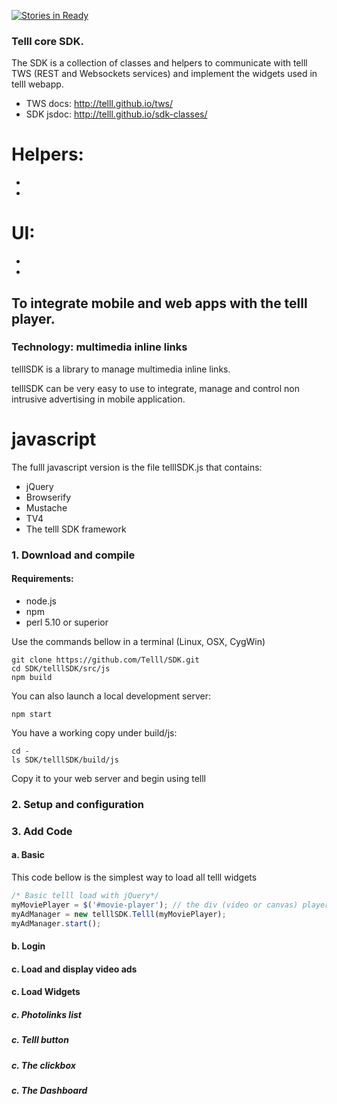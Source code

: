 [![Stories in Ready](https://badge.waffle.io/Telll/SDK.png?label=ready&title=Ready)](https://waffle.io/Telll/SDK)

### Telll core SDK.

The SDK is a collection of classes and helpers to communicate with telll TWS (REST and Websockets services) and implement the widgets used in telll webapp.

- TWS docs: http://telll.github.io/tws/
- SDK jsdoc:  http://telll.github.io/sdk-classes/

# Helpers:
- 
- 

# UI:
- 
- 

## To integrate mobile and web apps with the telll player.

### Technology: multimedia inline links
telllSDK is a library to manage multimedia inline links.

telllSDK can be very easy to use to integrate, manage and control non intrusive advertising in mobile application.

# javascript

The fulll javascript version is the file telllSDK.js that contains:
- jQuery 
- Browserify
- Mustache
- TV4
- The telll SDK framework

### 1. Download and compile

#### Requirements:
- node.js
- npm
- perl 5.10 or superior

Use the commands bellow in a terminal (Linux, OSX, CygWin)

```shell
git clone https://github.com/Telll/SDK.git
cd SDK/telllSDK/src/js
npm build
```

You can also launch a local development server:  
```shell
npm start
```

You have a working copy under build/js:

```shell
cd -
ls SDK/telllSDK/build/js

```
Copy it to your web server and begin using telll

### 2. Setup and configuration

### 3. Add Code

#### a. Basic

This code bellow is the simplest way to load all telll widgets

```javascript
/* Basic telll load with jQuery*/
myMoviePlayer = $('#movie-player'); // the div (video or canvas) player id
myAdManager = new telllSDK.Telll(myMoviePlayer);
myAdManager.start();
```

#### b. Login
#### c. Load and display video ads
#### c. Load Widgets
##### c. Photolinks list
##### c. Telll button
##### c. The clickbox
##### c. The Dashboard
